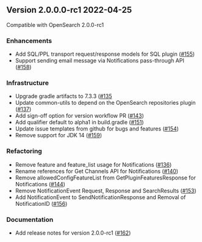 ## Version 2.0.0.0-rc1 2022-04-25

Compatible with OpenSearch 2.0.0-rc1

### Enhancements

  * Add SQL/PPL transport request/response models for SQL plugin ([#155](https://github.com/opensearch-project/common-utils/pull/155))
  * Support sending email message via Notifications pass-through API ([#158](https://github.com/opensearch-project/common-utils/pull/158))

### Infrastructure

  * Upgrade gradle artifacts to 7.3.3 ([#135](https://github.com/opensearch-project/common-utils/pull/135)
  * Update common-utils to depend on the OpenSearch repositories plugin ([#137](https://github.com/opensearch-project/common-utils/pull/137))
  * Add sign-off option for version workflow PR ([#143](https://github.com/opensearch-project/common-utils/pull/143))
  * Add qualifier default to alpha1 in build.gradle ([#151](https://github.com/opensearch-project/common-utils/pull/151))
  * Update issue templates from github for bugs and features ([#154](https://github.com/opensearch-project/common-utils/pull/154))
  * Remove support for JDK 14 ([#159](https://github.com/opensearch-project/common-utils/pull/159))

### Refactoring

  * Remove feature and feature_list usage for Notifications ([#136](https://github.com/opensearch-project/common-utils/pull/136))
  * Rename references for Get Channels API for Notifications ([#140](https://github.com/opensearch-project/common-utils/pull/140))
  * Remove allowedConfigFeatureList from GetPluginFeaturesResponse for Notifications ([#144](https://github.com/opensearch-project/common-utils/pull/144))
  * Remove NotificationEvent Request, Response and SearchResults ([#153](https://github.com/opensearch-project/common-utils/pull/153))
  * Add NotificationEvent to SendNotificationResponse and Removal of NotificationID ([#156](https://github.com/opensearch-project/common-utils/pull/156))

### Documentation

  * Add release notes for version 2.0.0-rc1 ([#162](https://github.com/opensearch-project/common-utils/pull/162))
